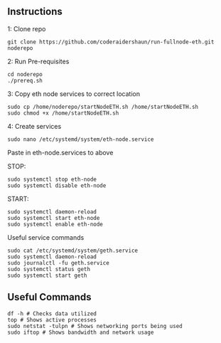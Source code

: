 ## Instructions

1: Clone repo

```shell
git clone https://github.com/coderaidershaun/run-fullnode-eth.git noderepo
```

2: Run Pre-requisites

```shell
cd noderepo
./prereq.sh
```

3: Copy eth node services to correct location

```shell
sudo cp /home/noderepo/startNodeETH.sh /home/startNodeETH.sh
sudo chmod +x /home/startNodeETH.sh
```

4: Create services

```shell
sudo nano /etc/systemd/system/eth-node.service
```

Paste in eth-node.services to above

STOP:

```shell
sudo systemctl stop eth-node
sudo systemctl disable eth-node
```

START:

```shell
sudo systemctl daemon-reload
sudo systemctl start eth-node
sudo systemctl enable eth-node
```

Useful service commands

```shell
sudo cat /etc/systemd/system/geth.service
sudo systemctl daemon-reload
sudo journalctl -fu geth.service
sudo systemctl status geth
sudo systemctl start geth
```

## Useful Commands

```shell
df -h # Checks data utilized
top # Shows active processes
sudo netstat -tulpn # Shows networking ports being used
sudo iftop # Shows bandwidth and network usage
```
